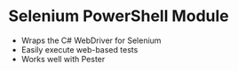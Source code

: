 # Selenium PowerShell Module

- Wraps the C# WebDriver for Selenium
- Easily execute web-based tests
- Works well with Pester
